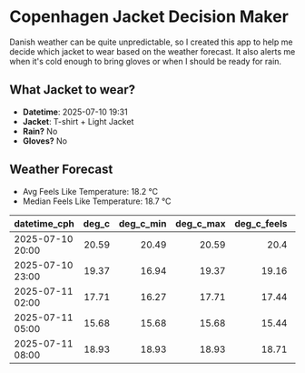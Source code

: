 
# Copenhagen Jacket Decision Maker

Danish weather can be quite unpredictable, so I created this app to help me decide which jacket to wear based on the weather forecast. 
It also alerts me when it's cold enough to bring gloves or when I should be ready for rain.

## What Jacket to wear?

- **Datetime**: 2025-07-10 19:31
- **Jacket**: T-shirt + Light Jacket
- **Rain?** No
- **Gloves?** No

## Weather Forecast
- Avg Feels Like Temperature: 18.2 °C
- Median Feels Like Temperature: 18.7 °C

| datetime_cph     |   deg_c |   deg_c_min |   deg_c_max |   deg_c_feels | weather   | wind   | rain   |
|:-----------------|--------:|------------:|------------:|--------------:|:----------|:-------|:-------|
| 2025-07-10 20:00 |   20.59 |       20.49 |       20.59 |         20.4  | Clear     | Low    | None   |
| 2025-07-10 23:00 |   19.37 |       16.94 |       19.37 |         19.16 | Clear     | Low    | None   |
| 2025-07-11 02:00 |   17.71 |       16.27 |       17.71 |         17.44 | Clouds    | Low    | None   |
| 2025-07-11 05:00 |   15.68 |       15.68 |       15.68 |         15.44 | Clouds    | High   | None   |
| 2025-07-11 08:00 |   18.93 |       18.93 |       18.93 |         18.71 | Clouds    | High   | None   |
        